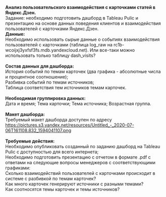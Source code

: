 <b>Анализ пользовательского взаимодействия с карточками статей в Яндекс.Дзен.</b><br/>
Задание: необходимо подготовить дашборд в Tableau Pulic и презентацию на основе данных поведения клиентов и взаимодействия пользователей с карточками Яндекс.Дзен.<br/>
<b>Данные:</b><br/>
Необходимо использовать cырые данные о событиях взаимодействия пользователей с карточками (таблица log_raw на rc1b-wcoijxj3yxfsf3fs.mdb.yandexcloud.net). Или все-таки можно использовать только таблицу dash_visits?<br/><br/>
<b>Состав данных для дашборда:</b><br/>
История событий по темам карточек (два графика - абсолютные числа и процентное соотношение); <br/>
Разбивка событий по темам источников;<br/>
Таблица соответствия тем источников темам карточек.<br/><br/>
<b>Необходимая группировка данных:</b><br/>
Дата и время;
Тема карточки;
Тема источника;
Возрастная группа.<br/><br/>
<b>Макет дашборда:</b><br/>
Требуемый макет дашборда доступен по адресу https://pictures.s3.yandex.net/resources/Untitled_-_2020-07-06T161108.832_1594041107.png<br/><br/>
<b>Требуемые действия:</b><br/>
Необходимо опубликовать созданный по заданию дашборд на Tableau Pulic с доступностью для всего интернета; <br/>
Необходимо подготовить презентацию с отчетом в формате .pdf с ответами на следующие вопросы менеджеров с соответствующими графиками:<br/>
Сколько взаимодействий пользователей с карточками происходит в системе с разбивкой по темам карточек?<br/>
Как много карточек генерируют источники с разными темами?<br/>
Как соотносятся темы карточек и темы источников?
